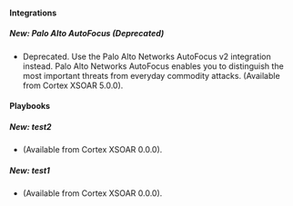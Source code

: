 
#### Integrations
##### New: Palo Alto AutoFocus (Deprecated)
- Deprecated. Use the Palo Alto Networks AutoFocus v2 integration instead. Palo Alto Networks AutoFocus enables you to distinguish the most important threats from everyday commodity attacks. (Available from Cortex XSOAR 5.0.0).

#### Playbooks
##### New: test2
-  (Available from Cortex XSOAR 0.0.0).
##### New: test1
-  (Available from Cortex XSOAR 0.0.0).
